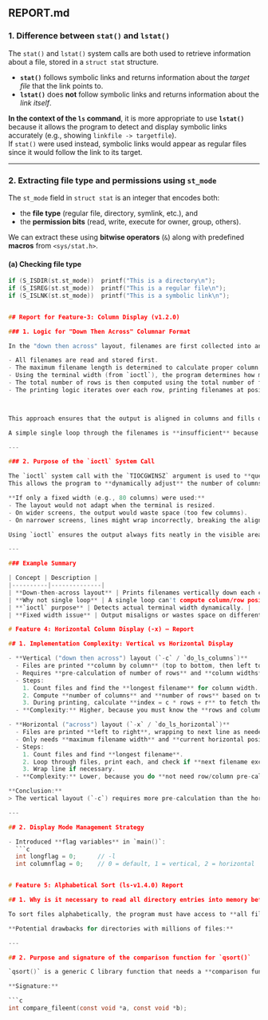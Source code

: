 ## REPORT.md

### 1. Difference between `stat()` and `lstat()`

The `stat()` and `lstat()` system calls are both used to retrieve information about a file, stored in a `struct stat` structure.

- **`stat()`** follows symbolic links and returns information about the *target file* that the link points to.  
- **`lstat()`** does **not** follow symbolic links and returns information about the *link itself*.

**In the context of the `ls` command**, it is more appropriate to use **`lstat()`** because it allows the program to detect and display symbolic links accurately (e.g., showing `linkfile -> targetfile`).  
If `stat()` were used instead, symbolic links would appear as regular files since it would follow the link to its target.

---

### 2. Extracting file type and permissions using `st_mode`

The `st_mode` field in `struct stat` is an integer that encodes both:
- the **file type** (regular file, directory, symlink, etc.), and  
- the **permission bits** (read, write, execute for owner, group, others).

We can extract these using **bitwise operators** (`&`) along with predefined **macros** from `<sys/stat.h>`.

#### (a) Checking file type
```c
if (S_ISDIR(st.st_mode))  printf("This is a directory\n");
if (S_ISREG(st.st_mode))  printf("This is a regular file\n");
if (S_ISLNK(st.st_mode))  printf("This is a symbolic link\n");


## Report for Feature-3: Column Display (v1.2.0)

### 1. Logic for "Down Then Across" Columnar Format

In the "down then across" layout, filenames are first collected into an array and then printed row by row instead of sequentially in a single loop. The basic idea is:

- All filenames are read and stored first.
- The maximum filename length is determined to calculate proper column width.
- Using the terminal width (from `ioctl`), the program determines how many columns can fit.
- The total number of rows is then computed using the total number of files and the number of columns.
- The printing logic iterates over each row, printing filenames at positions:



This approach ensures that the output is aligned in columns and fills down each column before moving to the next one across.  

A simple single loop through the filenames is **insufficient** because it would print the files only in a single column (top to bottom), without controlling the placement into multiple columns. To achieve a grid-like display that adapts to terminal width, you need to structure output by rows and columns rather than just one sequence.

---

### 2. Purpose of the `ioctl` System Call

The `ioctl` system call with the `TIOCGWINSZ` argument is used to **query the terminal size**, specifically to obtain the current width (number of columns).  
This allows the program to **dynamically adjust** the number of columns displayed based on the user's terminal width.

**If only a fixed width (e.g., 80 columns) were used:**
- The layout would not adapt when the terminal is resized.
- On wider screens, the output would waste space (too few columns).
- On narrower screens, lines might wrap incorrectly, breaking the alignment.

Using `ioctl` ensures the output always fits neatly in the visible area of the terminal.

---

### Example Summary

| Concept | Description |
|----------|--------------|
| **Down-then-across layout** | Prints filenames vertically down each column, then moves across to next column. |
| **Why not single loop** | A single loop can't compute column/row positions, only lists sequentially. |
| **`ioctl` purpose** | Detects actual terminal width dynamically. |
| **Fixed width issue** | Output misaligns or wastes space on different terminal sizes. |

# Feature 4: Horizontal Column Display (-x) – Report

## 1. Implementation Complexity: Vertical vs Horizontal Display

- **Vertical ("down then across") layout (`-c` / `do_ls_columns`)**  
  - Files are printed **column by column** (top to bottom, then left to right).  
  - Requires **pre-calculation of number of rows** and **column widths** before printing.  
  - Steps:
    1. Count files and find the **longest filename** for column width.  
    2. Compute **number of columns** and **number of rows** based on terminal width.  
    3. During printing, calculate **index = c * rows + r** to fetch the correct filename.  
  - **Complexity:** Higher, because you must know the **rows and columns in advance** to avoid misalignment.

- **Horizontal ("across") layout (`-x` / `do_ls_horizontal`)**  
  - Files are printed **left to right**, wrapping to next line as needed.  
  - Only needs **maximum filename width** and **current horizontal position** on the screen.  
  - Steps:
    1. Count files and find **longest filename**.  
    2. Loop through files, print each, and check if **next filename exceeds terminal width**.  
    3. Wrap line if necessary.  
  - **Complexity:** Lower, because you do **not need row/column pre-calculation**, only a running counter.

**Conclusion:**  
> The vertical layout (`-c`) requires more pre-calculation than the horizontal layout (`-x`) because it needs to compute both **rows and columns** before printing, whereas horizontal printing can proceed **sequentially with a simple width check**.

---

## 2. Display Mode Management Strategy

- Introduced **flag variables** in `main()`:
  ```c
  int longflag = 0;      // -l
  int columnflag = 0;    // 0 = default, 1 = vertical, 2 = horizontal


# Feature 5: Alphabetical Sort (ls-v1.4.0) Report

## 1. Why is it necessary to read all directory entries into memory before you can sort them?

To sort files alphabetically, the program must have access to **all filenames at once**. The `readdir()` function reads one entry at a time, so without storing them, sorting is impossible.

**Potential drawbacks for directories with millions of files:**

---

## 2. Purpose and signature of the comparison function for `qsort()`

`qsort()` is a generic C library function that needs a **comparison function** to determine the order of elements.

**Signature:**

```c
int compare_fileent(const void *a, const void *b);




  

